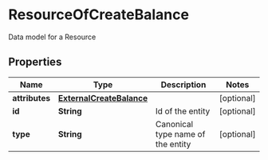 

# ResourceOfCreateBalance

Data model for a Resource

## Properties

| Name | Type | Description | Notes |
|------------ | ------------- | ------------- | -------------|
|**attributes** | [**ExternalCreateBalance**](ExternalCreateBalance.md) |  |  [optional] |
|**id** | **String** | Id of the entity |  [optional] |
|**type** | **String** | Canonical type name of the entity |  [optional] |



